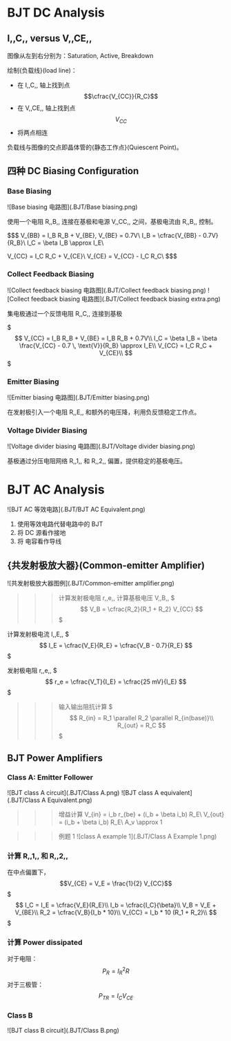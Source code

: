 # BJT DC Analysis

## I,,C,, versus V,,CE,,

图像从左到右分别为：Saturation, Active, Breakdown

绘制{负载线}(load line)：
- 在 I,,C,, 轴上找到点 $$\cfrac{V_{CC}}{R_C}$$
- 在 V,,CE,, 轴上找到点 $$V_{CC}$$
- 将两点相连

负载线与图像的交点即晶体管的{静态工作点}(Quiescent Point)。

## 四种 DC Biasing Configuration

### Base Biasing

![Base biasing 电路图](.BJT/Base biasing.png)

使用一个电阻 R,,B,, 连接在基极和电源 V,,CC,, 之间，基极电流由 R,,B,, 控制。

$$$
V_{BB} = I_B R_B + V_{BE}, V_{BE} = 0.7V\\
I_B = \cfrac{V_{BB} - 0.7V}{R_B}\\
I_C = \beta I_B \approx I_E\\

V_{CC} = I_C R_C + V_{CE}\\
V_{CE} = V_{CC} - I_C R_C\\
$$$

### Collect Feedback Biasing

![Collect feedback biasing 电路图](.BJT/Collect feedback biasing.png)
![Collect feedback biasing 电路图](.BJT/Collect feedback biasing extra.png)

集电极通过一个反馈电阻 R,,C,,​ 连接到基极

$$$
V_{CC} = I_B R_B + V_{BE} = I_B R_B + 0.7V\\
I_C = \beta I_B = \beta \frac{V_{CC} - 0.7 \, \text{V}}{R_B} \approx I_E\\
V_{CC} = I_C R_C + V_{CE}\\
$$$

### Emitter Biasing

![Emitter biasing 电路图](.BJT/Emitter biasing.png)

在发射极引入一个电阻 R,,E,, 和额外的电压降​，利用负反馈稳定工作点。

### Voltage Divider Biasing

![Voltage divider biasing 电路图](.BJT/Voltage divider biasing.png)

基极通过分压电阻网络 R,,1,,​ 和 R,,2,,​ 偏置，提供稳定的基极电压。

# BJT AC Analysis

![BJT AC 等效电路](.BJT/BJT AC Equivalent.png)

1. 使用等效电路代替电路中的 BJT
2. 将 DC 源看作接地
3. 将 电容看作导线

## {共发射极放大器}(Common-emitter Amplifier)

![共发射极放大器图例](.BJT/Common-emitter amplifier.png)

>>>计算发射极电阻 r,,e,,
计算基极电压 V,,B,,
$$$
V_B = \cfrac{R_2}{R_1 + R_2} V_{CC}
$$$

计算发射极电流 I,,E,,
$$$
I_E = \cfrac{V_E}{R_E} = \cfrac{V_B - 0.7}{R_E}
$$$

发射极电阻 r,,e,,
$$$
r_e = \cfrac{V_T}{I_E} = \cfrac{25 mV}{I_E}
$$$
>>>

>>>输入输出阻抗计算
$$$
R_{in} = R_1 \parallel R_2 \parallel R_{in(base)}\\
R_{out} = R_C
$$$
>>>

## BJT Power Amplifiers

### Class A: Emitter Follower

![BJT class A circuit](.BJT/Class A.png)
![BJT class A equivalent](.BJT/Class A Equivalent.png)

>>>增益计算
V_{in} = i_b r_{be} + (i_b + \beta i_b) R_E\\
V_{out} = (i_b + \beta i_b) R_E\\
A_v \approx 1
>>>

>>>例题 1
![class A example 1](.BJT/Class A Example 1.png)

### 计算 R,,1,, 和 R,,2,,
在中点偏置下，$$V_{CE} = V_E = \frac{1}{2} V_{CC}$$
$$$
I_C = I_E = \cfrac{V_E}{R_E}\\
I_b = \cfrac{I_C}{\beta}\\
V_B = V_E + V_{BE}\\
R_2 = \cfrac{V_B}{I_b * 10}\\
V_{CC} = I_b * 10 (R_1 + R_2)\\
$$$

### 计算 Power dissipated
对于电阻：$$P_R = I_R^2 R$$
对于三极管：$$P_{TR} = I_C V_{CE}$$
>>>

### Class B

![BJT class B circuit](.BJT/Class B.png)
